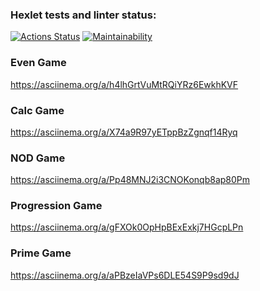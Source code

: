 ### Hexlet tests and linter status:
[![Actions Status](https://github.com/VladimirB/java-project-61/workflows/hexlet-check/badge.svg)](https://github.com/VladimirB/java-project-61/actions)
[![Maintainability](https://api.codeclimate.com/v1/badges/88b2879b327a1b6b53e6/maintainability)](https://codeclimate.com/github/VladimirB/java-project-61/maintainability)

### Even Game
https://asciinema.org/a/h4lhGrtVuMtRQiYRz6EwkhKVF

### Calc Game
https://asciinema.org/a/X74a9R97yETppBzZgnqf14Ryq

### NOD Game
https://asciinema.org/a/Pp48MNJ2i3CNOKonqb8ap80Pm

### Progression Game
https://asciinema.org/a/gFXOk0OpHpBExExkj7HGcpLPn

### Prime Game
https://asciinema.org/a/aPBzeIaVPs6DLE54S9P9sd9dJ
